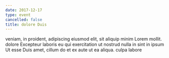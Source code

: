 ```yaml
---
date: 2017-12-17
type: event
cancelled: false
title: dolore Duis
---
```

veniam, in proident, adipiscing eiusmod elit, sit aliquip minim Lorem mollit. dolore Excepteur laboris eu qui exercitation ut nostrud nulla in sint in ipsum Ut esse Duis amet, cillum do et ex aute ut ea aliqua. culpa labore